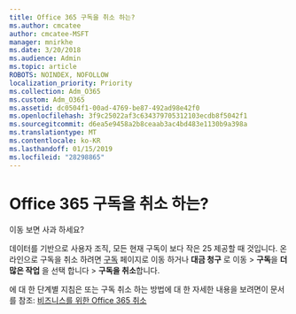 ```yaml
---
title: Office 365 구독을 취소 하는?
ms.author: cmcatee
author: cmcatee-MSFT
manager: mnirkhe
ms.date: 3/20/2018
ms.audience: Admin
ms.topic: article
ROBOTS: NOINDEX, NOFOLLOW
localization_priority: Priority
ms.collection: Adm_O365
ms.custom: Adm_O365
ms.assetid: dc0504f1-00ad-4769-be87-492ad98e42f0
ms.openlocfilehash: 3f9c25022af3c634379705312103ecdb8f5042f1
ms.sourcegitcommit: d6ea5e9458a2b8ceaab3ac4bd483e1130b9a398a
ms.translationtype: MT
ms.contentlocale: ko-KR
ms.lasthandoff: 01/15/2019
ms.locfileid: "28298865"
---
```

# <a name="canceling-your-office-365-subscription"></a>Office 365 구독을 취소 하는?

이동 보면 사과 하세요? 
  
데이터를 기반으로 사용자 조직, 모든 현재 구독이 보다 작은 25 제공할 때 것입니다. 온라인으로 구독을 취소 하려면 [구독](https://go.microsoft.com/fwlink/p/?linkid=842054) 페이지로 이동 하거나 **대금 청구** 로 이동 \> **구독**을 **더 많은 작업** 을 선택 합니다 \> **구독을 취소**합니다.
  
에 대 한 단계별 지침은 또는 구독 취소 하는 방법에 대 한 자세한 내용을 보려면이 문서를 참조: [비즈니스를 위한 Office 365 취소](https://support.office.com/en-us/article/b1bc0bef-4608-4601-813a-cdd9f746709a)
  


